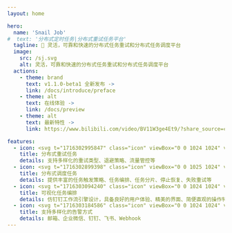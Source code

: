 ```yaml
---
layout: home

hero:
  name: 'Snail Job'
#  text: '分布式定时任务|分布式重试任务平台'
  tagline: 🚀 灵活，可靠和快速的分布式任务重试和分布式任务调度平台
  image:
    src: /sj.svg
    alt: 灵活，可靠和快速的分布式任务重试和分布式任务调度平台
  actions:
    - theme: brand
      text: ️v1.1.0-beta1 全新发布 ->
      link: /docs/introduce/preface
    - theme: alt
      text: 在线体验 ->
      link: /docs/preview
    - theme: alt
      text: 最新特性 ->
      link: https://www.bilibili.com/video/BV11W3ge4Et9/?share_source=copy_web&vd_source=72eed18cb8b12450707021aa92b90b6c

features:
  - icon: <svg t="1716302995847" class="icon" viewBox="0 0 1024 1024" version="1.1" xmlns="http://www.w3.org/2000/svg" p-id="13490" width="32" height="32"><path d="M378.304 320.064c35.84 0 30.912 69.12 0 69.12H236.096c-33.792 0-32.384-69.12 0-69.12h142.08zM367.104 512.064c51.84 0 44.736 69.12 0 69.12H247.168c-48.768 0-46.72-69.12 0-69.12h119.936zM367.104 704.064c51.84 0 44.736 69.12 0 69.12H247.168c-48.768 0-46.72-69.12 0-69.12h119.936z" fill="#d4237a" p-id="13491"></path><path d="M127.488 852.416l0.832-667.328c0-29.376 23.872-53.184 53.248-53.184h622.528c29.44 0 53.248 23.808 53.248 53.184v186.24a34.176 34.176 0 1 0 68.48 0V172.16c0-59.52-48.32-107.712-107.776-107.712H171.776C112.256 64.384 64 112.64 64 172.096v694.016c0 59.52 48.256 107.712 107.776 107.712H471.04a34.112 34.112 0 1 0 0-68.288H180.736a53.248 53.248 0 0 1-53.248-53.12z" fill="#d4237a" p-id="13492"></path><path d="M625.024 407.552c-14.08 14.08-37.184 14.08-51.2 0l-51.264-51.2a36.416 36.416 0 0 1 0-51.264c14.08-14.08 37.12-14.08 51.2 0l51.2 51.2c14.08 14.528 14.08 37.184 0 51.2z" fill="#d4237a" p-id="13493"></path><path d="M714.752 317.76L625.024 407.552c-14.08 14.08-37.184 14.08-51.2 0a36.416 36.416 0 0 1 0-51.2l89.728-89.792c14.08-14.08 37.12-14.08 51.2 0 14.08 14.464 14.08 37.12 0 51.2z" fill="#d4237a" p-id="13494"></path><path d="M596.544 556.352a202.688 202.688 0 1 0 235.712-1.92 32 32 0 1 0-36.8 52.352 138.688 138.688 0 1 1-161.28 1.28 32 32 0 0 0-37.632-51.712z" fill="#d4237a" p-id="13495"></path><path d="M763.392 512.256l101.632-11.52a32.32 32.32 0 0 1 35.904 28.032 32.32 32.32 0 0 1-28.032 35.84l-101.632 11.52a32.32 32.32 0 0 1-35.904-28.032 32.32 32.32 0 0 1 28.032-35.84z" fill="#d4237a" p-id="13496"></path><path d="M735.36 548.096a32.32 32.32 0 0 1 28.032-35.84 32.32 32.32 0 0 1 35.84 28.032l13.76 112a32.32 32.32 0 0 1-28.032 35.84 32.32 32.32 0 0 1-35.84-28.032l-13.76-112z" fill="#d4237a" p-id="13497"></path></svg>
    title: 分布式重试任务
    details: 支持多样化的重试类型、退避策略、流量管控等
  - icon: <svg t="1716302899398" class="icon" viewBox="0 0 1025 1024" version="1.1" xmlns="http://www.w3.org/2000/svg" p-id="10533" width="32" height="32"><path d="M387.591429 949.759124H146.439911a73.215854 73.215854 0 0 1-73.215853-73.215853V146.432731a73.215854 73.215854 0 0 1 73.215853-73.215853h657.918685a73.215854 73.215854 0 0 1 73.215853 73.215853v221.183558a358.399283 358.399283 0 0 1 73.215854 41.983916V146.432731a145.919708 145.919708 0 0 0-146.431707-146.431707H146.439911A145.919708 145.919708 0 0 0 0.008204 146.432731v730.11054a145.919708 145.919708 0 0 0 146.431707 147.455705h294.399412c-27.647945-22.015956-31.231938-46.591907-53.247894-74.239852z" fill="#3396FA" p-id="10534"></path><path d="M914.438375 320.000384a34.81593 34.81593 0 0 1 25.599949 9.215982 35.327929 35.327929 0 0 1 10.751979 25.087949v55.29589a37.375925 37.375925 0 0 1-62.975874 27.647945 33.791932 33.791932 0 0 1-10.23998-25.599949V358.400307a39.423921 39.423921 0 0 1 36.863926-38.911922z m-563.198873 629.75874h96.767806a32.255935 32.255935 0 0 1 23.039954 9.215982 32.255935 32.255935 0 0 1 8.703983 23.039954v9.215982a31.743937 31.743937 0 0 1-31.743937 31.231937H351.751501a31.231938 31.231938 0 0 1-31.743937-32.255935v-9.215982a31.743937 31.743937 0 0 1 31.743937-31.231938z m378.879242-511.998976A292.351415 292.351415 0 1 0 1024.006156 730.623563a292.351415 292.351415 0 0 0-292.351415-292.351416z m0 511.998976a219.135562 219.135562 0 1 1 219.135562-218.623562 219.135562 219.135562 0 0 1-219.135562 218.623562z" fill="#3396FA" p-id="10535"></path><path d="M840.710523 693.759636H768.006668v-36.351927a36.863926 36.863926 0 0 0-73.215853 0v73.215854a36.351927 36.351927 0 0 0 36.351927 36.351927h109.567781a36.351927 36.351927 0 0 0 33.279933-17.919964 35.327929 35.327929 0 0 0 0-37.375925 36.351927 36.351927 0 0 0-33.279933-17.919965zM428.039348 229.888564a35.839928 35.839928 0 0 0-51.199897 0L256.007692 351.744321l-51.199897-51.199898a35.327929 35.327929 0 0 0-59.90388 25.08795 34.303931 34.303931 0 0 0 10.239979 24.575951L224.775755 420.352183a33.279933 33.279933 0 0 0 5.11999 7.679985 34.81593 34.81593 0 0 0 27.135945 10.239979 35.839928 35.839928 0 0 0 25.08795-10.239979l145.919708-146.943706a35.839928 35.839928 0 0 0 0-51.199898z m120.31976 62.463875a36.863926 36.863926 0 1 0 0 73.215854H768.006668a35.839928 35.839928 0 0 0 32.767935-17.919964 35.327929 35.327929 0 0 0 0-37.375926 35.839928 35.839928 0 0 0-32.767935-17.919964zM376.839451 485.376053L256.007692 607.23181l-51.199897-48.639903a34.81593 34.81593 0 0 0-51.199898 0 34.81593 34.81593 0 0 0 0 51.199897l71.167858 66.047868a25.08795 25.08795 0 0 0 5.11999 7.679985 34.81593 34.81593 0 0 0 27.135945 10.239979 35.839928 35.839928 0 0 0 25.08795-10.239979l144.383711-144.383711a35.839928 35.839928 0 0 0 0-51.199898 36.351927 36.351927 0 0 0-51.199897 0z" fill="#3396FA" p-id="10536"></path></svg>
    title: 分布式调度任务
    details: 提供丰富的任务触发策略、任务编排、任务分片、停止恢复、失败重试等
  - icon: <svg t="1716303094240" class="icon" viewBox="0 0 1024 1024" version="1.1" xmlns="http://www.w3.org/2000/svg" p-id="16438" width="32" height="32"><path d="M571.945277 122.592083 452.423113 122.592083c-49.502437 0-89.6406 40.139186-89.6406 89.6406 0 49.502437 40.139186 89.641623 89.6406 89.641623l119.521141 0c49.502437 0 89.641623-40.139186 89.641623-89.641623C661.585877 162.730245 621.446691 122.592083 571.945277 122.592083L571.945277 122.592083zM571.945277 242.113223 452.423113 242.113223c-16.434298 0-29.880541-13.446243-29.880541-29.880541 0-16.434298 13.446243-29.880541 29.880541-29.880541l119.521141 0c16.434298 0 29.880541 13.446243 29.880541 29.880541C601.824795 228.66698 588.379575 242.113223 571.945277 242.113223L571.945277 242.113223zM571.945277 421.395446 452.423113 421.395446c-49.502437 0-89.6406 40.139186-89.6406 89.6406 0 49.502437 40.139186 89.641623 89.6406 89.641623l119.521141 0c49.502437 0 89.641623-40.139186 89.641623-89.641623C661.585877 461.534632 621.446691 421.395446 571.945277 421.395446L571.945277 421.395446zM571.945277 540.916587 452.423113 540.916587c-16.434298 0-29.880541-13.446243-29.880541-29.880541 0-16.434298 13.446243-29.880541 29.880541-29.880541l119.521141 0c16.434298 0 29.880541 13.446243 29.880541 29.880541C601.824795 527.470343 588.379575 540.916587 571.945277 540.916587L571.945277 540.916587zM571.945277 720.198809 452.423113 720.198809c-49.502437 0-89.6406 40.139186-89.6406 89.6406s40.139186 89.6406 89.6406 89.6406l119.521141 0c49.502437 0 89.641623-40.139186 89.641623-89.6406S621.446691 720.198809 571.945277 720.198809L571.945277 720.198809zM571.945277 839.71995 452.423113 839.71995c-16.434298 0-29.880541-13.446243-29.880541-29.880541 0-16.434298 13.446243-29.880541 29.880541-29.880541l119.521141 0c16.434298 0 29.880541 13.446243 29.880541 29.880541C601.824795 826.273706 588.379575 839.71995 571.945277 839.71995L571.945277 839.71995zM243.261373 779.959891c-31.972179 0-61.951981-12.450567-84.561931-34.960233-22.509666-22.60995-34.960233-52.589752-34.960233-84.560908 0-31.972179 12.450567-61.951981 34.960233-84.561931 22.60995-22.60995 52.589752-34.960233 84.561931-34.960233l59.761082 0 0-59.761082-59.761082 0c-99.002828 0-179.282223 80.279395-179.282223 179.282223l0 0c0 99.002828 80.279395 179.282223 179.282223 179.282223l0 59.761082 89.6406-89.6406-89.6406-89.6406L243.261373 779.959891 243.261373 779.959891zM781.107017 182.352141l-59.761082 0 0 59.761082 59.761082 0c31.972179 0 61.951981 12.450567 84.560908 34.960233 22.60995 22.60995 34.960233 52.589752 34.960233 84.560908 0 31.972179-12.450567 61.951981-34.960233 84.561931-22.60995 22.509666-52.589752 34.960233-84.560908 34.960233l0-59.761082-89.6406 89.6406 89.6406 89.641623 0-59.761082c99.002828 0 179.282223-80.279395 179.282223-179.282223l0 0C960.38924 262.631536 880.110869 182.352141 781.107017 182.352141L781.107017 182.352141z" fill="#1afa29" p-id="16439"></path></svg>
    title: 可视化任务编排
    details: 仿钉钉工作流引擎设计，具备良好的用户体验、精美的界面、简便直观的操作特性
  - icon: <svg t="1716303184586" class="icon" viewBox="0 0 1024 1024" version="1.1" xmlns="http://www.w3.org/2000/svg" p-id="18543" width="32" height="32"><path d="M272.4 834L246 914.6h524.6L744.1 834H272.4z m82.4 65.7h-86.2l16.7-50.8h120.2c-16.9 16.9-33.8 33.8-50.7 50.8z m152-552.6c-115.5 0-209.1 93.6-209.1 209.1V813h421.1V556.2c0-115.5-93.6-209.1-209.1-209.1h-2.9z m171.7 215.1c0 6.4-3.4 12.3-9 15.5-5.5 3.2-12.4 3.2-17.9 0-5.5-3.2-9-9.1-9-15.5-0.1-72.5-58.9-131.3-131.4-131.4h-3c-9.9 0-17.9-8-17.9-17.9 0-9.9 8-17.9 17.9-17.9h3c92.4 0 167.2 74.8 167.3 167.2z m-414.4-89.8c1.8-8.9 0-18.1-5.1-25.6-5-7.5-12.8-12.7-21.7-14.5l-98.6-19.8c-10.9-2.2-22.2 1.1-30.2 8.8-8 7.7-11.8 18.8-10.2 29.8 2.1 13.7 12.5 25.4 27 28.3l98.6 19.8c18.5 3.5 36.5-8.4 40.2-26.8z m-22.6-228.5l62.9 78.6c11.7 14.7 33.1 17.1 47.8 5.3 7.1-5.6 11.6-13.8 12.6-22.8s-1.6-18-7.3-25l-62.8-78.5c-11.7-14.7-33.2-17.1-47.9-5.3-14.7 11.6-17.1 33-5.3 47.7z m271.1 29.7c18.8 0.4 34.4-14.5 34.9-33.3l-0.3-100.5c0.4-18.8-14.4-34.4-33.3-34.9-18.8-0.4-34.4 14.5-34.9 33.3l0.2 100.5c-0.2 9 3.2 17.8 9.4 24.3 6.4 6.7 14.9 10.4 24 10.6z m157.7 61.6c6.8 6 15.6 9 24.7 8.4 9-0.6 17.4-4.7 23.4-11.5l66.4-75.5c11.6-14.2 9.9-35-3.9-47.1-13.8-12.1-34.7-11.2-47.3 2.2l-66.4 75.5c-6.6 7.6-9.6 17.7-8.1 27.6 1.1 7.7 4.8 14.9 11.2 20.4z m247.9 123.2c-2.8-18.6-20.2-31.4-38.8-28.6L780 445c-12.5 1.3-23.2 9.4-28 21-4.7 11.6-2.7 24.9 5.3 34.6 8 9.7 20.7 14.2 33 11.7l99.3-15.1c8.9-1.4 17-6.2 22.3-13.5 5.4-7.2 7.6-16.3 6.3-25.3z m0 0" fill="#d4237a" p-id="18544"></path></svg>
    title: 支持多样化的告警方式
    details: 邮箱、企业微信、钉钉、飞书、Webhook
---
```


<style>
:root {
  --vp-home-hero-name-color: transparent;
  --vp-home-hero-name-background: -webkit-linear-gradient(120deg, #bd34fe 30%, #41d1ff);

  --vp-home-hero-image-background-image: linear-gradient(-45deg, #d7dbf6 50%, #d7dbf6 50%);
  --vp-home-hero-image-filter: blur(40px);
}

@media (min-width: 640px) {
  :root {
    --vp-home-hero-image-filter: blur(56px);
  }
}

@media (min-width: 960px) {
  :root {
    --vp-home-hero-image-filter: blur(72px);
  }
}
.m-home-layout .image-src:hover {
  transform: translate(-50%, -50%) rotate(666turn);
  transition: transform 59s 1s cubic-bezier(0.3, 0, 0.8, 1);
}

.m-home-layout .details small {
  opacity: 0.8;
}

.m-home-layout .bottom-small {
  display: block;
  margin-top: 2em;
  text-align: right;
}
</style>